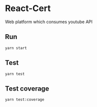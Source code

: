 # React-Cert
Web platform which consumes youtube API

## Run
`yarn start`

## Test
`yarn test`

## Test coverage
`yarn test:coverage`
